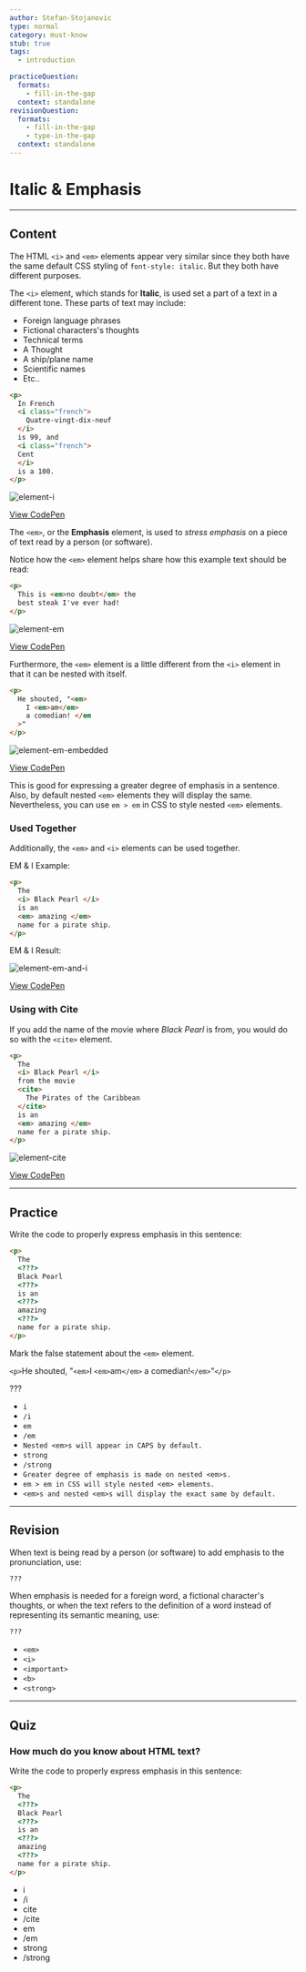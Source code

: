 ```yaml
---
author: Stefan-Stojanovic
type: normal
category: must-know
stub: true
tags:
  - introduction

practiceQuestion:
  formats:
    - fill-in-the-gap
  context: standalone
revisionQuestion:
  formats:
    - fill-in-the-gap
    - type-in-the-gap
  context: standalone
---
```


# Italic & Emphasis


---

## Content

The HTML `<i>` and `<em>` elements appear very similar since they both have the same default CSS styling of `font-style: italic`. But they both have different purposes.

The `<i>` element, which stands for **Italic**, is used set a part of a text in a different tone. These parts of text may include:

- Foreign language phrases
- Fictional characters's thoughts
- Technical terms
- A Thought
- A ship/plane name
- Scientific names
- Etc..

```html
<p>
  In French
  <i class="french">
    Quatre-vingt-dix-neuf
  </i>
  is 99, and
  <i class="french">
  Cent
  </i>
  is a 100.
</p>
```

![element-i](https://img.enkipro.com/aaca1a40714529182438865cc92394a1.png)

[View CodePen](https://codepen.io/enkidevs/pen/MBJwMp)

The `<em>`, or the **Emphasis** element, is used to *stress emphasis* on a piece of text read by a person (or software).

Notice how the `<em>` element helps share how this example text should be read:

```html
<p>
  This is <em>no doubt</em> the
  best steak I've ever had!
</p>
```

![element-em](https://img.enkipro.com/6a585d9da53c624b03225ec7a33fb093.png)

[View CodePen](https://codepen.io/enkidevs/pen/NBdGKG)

Furthermore, the `<em>` element is a little different from the `<i>` element in that it can be nested with itself.

```html
<p>
  He shouted, "<em>
    I <em>am</em>
    a comedian! </em
  >"
</p>

```

![element-em-embedded](https://img.enkipro.com/a410e16d5de810a07e5fea383600bf25.png)

[View CodePen](https://codepen.io/enkidevs/pen/GBrpgb)

This is good for expressing a greater degree of emphasis in a sentence. Also, by default nested `<em>` elements they will display the same. Nevertheless, you can use `em > em` in CSS to style nested `<em>` elements.

### Used Together

Additionally, the `<em>` and `<i>` elements can be used together.

EM & I Example:

```html
<p>
  The
  <i> Black Pearl </i>
  is an
  <em> amazing </em>
  name for a pirate ship.
</p>
```

EM & I Result:

![element-em-and-i](https://img.enkipro.com/546f603fa4b9c2cacb6c1bab2ebff09d.png)

[View CodePen](https://codepen.io/enkidevs/pen/djNYYw)

### Using with Cite

If you add the name of the movie where *Black Pearl* is from, you would do so with the `<cite>` element.

```html
<p>
  The
  <i> Black Pearl </i>
  from the movie
  <cite>
    The Pirates of the Caribbean
  </cite>
  is an
  <em> amazing </em>
  name for a pirate ship.
</p>
```

![element-cite](https://img.enkipro.com/0ad2d499d7b1a5af2c49ebf3839a48dd.png)

[View CodePen](https://codepen.io/enkidevs/pen/GBrpoV)


---

## Practice

Write the code to properly express emphasis in this sentence:

```html
<p>
  The
  <???>
  Black Pearl
  <???>
  is an
  <???>
  amazing
  <???>
  name for a pirate ship.
</p>
```

Mark the false statement about the `<em>` element.

`<p>`He shouted, "`<em>`I `<em>`am`</em>` a comedian!`</em>`"`</p>`

???

- `i`
- `/i`
- `em`
- `/em`
- `Nested <em>s will appear in CAPS by default.`
- `strong`
- `/strong`
- `Greater degree of emphasis is made on nested <em>s.`
- `em > em in CSS will style nested <em> elements.`
- `<em>s and nested <em>s will display the exact same by default.`


---

## Revision

When text is being read by a person (or software) to add emphasis to the pronunciation, use:

```html
???
```

When emphasis is needed for a foreign word, a fictional character's thoughts, or when the text refers to the definition of a word instead of representing its semantic meaning, use:

```html
???
```

- `<em>`
- `<i>`
- `<important>`
- `<b>`
- `<strong>`


---

## Quiz

### How much do you know about HTML text?


Write the code to properly express emphasis in this sentence:

```html
<p>
  The
  <???>
  Black Pearl
  <???>
  is an
  <???>
  amazing
  <???>
  name for a pirate ship.
</p>
```

- i
- /i
- cite
- /cite
- em
- /em
- strong
- /strong
